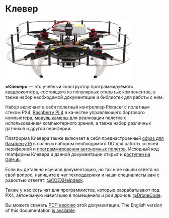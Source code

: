 # Клевер

<img class="center zoom" src="../assets/clover42-main.png" width="80%" alt="Клевер 4.2">

**«Клевер»** — это учебный конструктор программируемого квадрокоптера, состоящего из популярных открытых компонентов, а также набор необходимой документации и библиотек для работы с ним.

Набор включает в себя полетный контроллер Pixracer с полетным стеком PX4, [Raspberry Pi 4](raspberry.md) в качестве управляющего бортового компьютера, [модуль камеры](camera.md) для реализации полетов с использованием компьютерного зрения, а также набор различных датчиков и другой периферии.

Платформа Клевера также включает в себя преднастроенный [образ для Raspberry Pi](image.md) в полным набором необходимого ПО для работы со всей периферией и [программирования автономных полетов](simple_offboard.md). Исходный код платформы Клевера и данной документации открыт и [доступен на GitHub](https://github.com/CopterExpress/clover).

Если вы детально изучили документацию, но так и не нашли ответа на свой вопрос, напишите в чат техподдержки и наши специалисты вам с радостью ответят: [@COEXHelpdesk](tg://resolve?domain=COEXHelpdesk).

Также у нас есть чат для программистов, которые разрабатывают под PX4, автономную навигацию в помещениях и рои дронов: [@DroneCode](tg://resolve?domain=DroneCode).

Вы можете скачать [PDF-версию](https://clover.coex.tech/clover_ru.pdf) этой документации. The English version of this documentation [is available](../en/).

